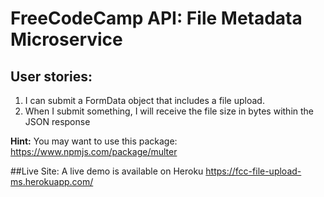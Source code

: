 # FreeCodeCamp API: File Metadata Microservice
## User stories:
1. I can submit a FormData object that includes a file upload.
2. When I submit something, I will receive the file size in bytes within the JSON response

**Hint:** You may want to use this package: https://www.npmjs.com/package/multer

##Live Site:
A live demo is available on Heroku
<a href="https://fcc-file-upload-ms.herokuapp.com/">https://fcc-file-upload-ms.herokuapp.com/</a>